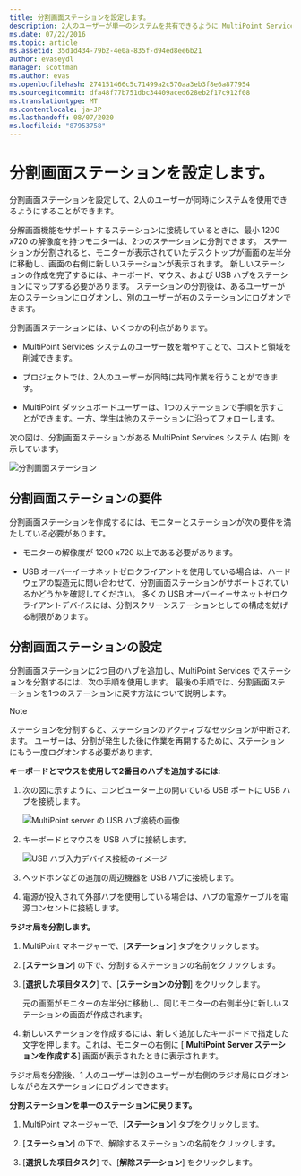 ```yaml
---
title: 分割画面ステーションを設定します。
description: 2人のユーザーが単一のシステムを共有できるように MultiPoint Services を設定する方法について説明します。
ms.date: 07/22/2016
ms.topic: article
ms.assetid: 35d1d434-79b2-4e0a-835f-d94ed8ee6b21
author: evaseydl
manager: scottman
ms.author: evas
ms.openlocfilehash: 274151466c5c71499a2c570aa3eb3f8e6a877954
ms.sourcegitcommit: dfa48f77b751dbc34409aced628eb2f17c912f08
ms.translationtype: MT
ms.contentlocale: ja-JP
ms.lasthandoff: 08/07/2020
ms.locfileid: "87953758"
---
```

# <a name="set-up-a-split-screen-station"></a>分割画面ステーションを設定します。
分割画面ステーションを設定して、2人のユーザーが同時にシステムを使用できるようにすることができます。

分解画面機能をサポートするステーションに接続しているときに、最小 1200 x720 の解像度を持つモニターは、2つのステーションに分割できます。 ステーションが分割されると、モニターが表示されていたデスクトップが画面の左半分に移動し、画面の右側に新しいステーションが表示されます。 新しいステーションの作成を完了するには、キーボード、マウス、および USB ハブをステーションにマップする必要があります。 ステーションの分割後は、あるユーザーが左のステーションにログオンし、別のユーザーが右のステーションにログオンできます。

分割画面ステーションには、いくつかの利点があります。

-   MultiPoint Services システムのユーザー数を増やすことで、コストと領域を削減できます。

-   プロジェクトでは、2人のユーザーが同時に共同作業を行うことができます。

-   MultiPoint ダッシュボードユーザーは、1つのステーションで手順を示すことができます。一方、学生は他のステーションに沿ってフォローします。

次の図は、分割画面ステーションがある MultiPoint Services システム (右側) を示しています。

![分割画面ステーション](./media/WMS_diagram3.gif)

## <a name="requirements-for-a-split-screen-station"></a>分割画面ステーションの要件
分割画面ステーションを作成するには、モニターとステーションが次の要件を満たしている必要があります。

-   モニターの解像度が 1200 x720 以上である必要があります。

-   USB オーバーイーサネットゼロクライアントを使用している場合は、ハードウェアの製造元に問い合わせて、分割画面ステーションがサポートされているかどうかを確認してください。 多くの USB オーバーイーサネットゼロクライアントデバイスには、分割スクリーンステーションとしての構成を妨げる制限があります。

## <a name="setting-up-a-split-screen-station"></a>分割画面ステーションの設定
分割画面ステーションに2つ目のハブを追加し、MultiPoint Services でステーションを分割するには、次の手順を使用します。 最後の手順では、分割画面ステーションを1つのステーションに戻す方法について説明します。

> [!NOTE]
> ステーションを分割すると、ステーションのアクティブなセッションが中断されます。 ユーザーは、分割が発生した後に作業を再開するために、ステーションにもう一度ログオンする必要があります。

**キーボードとマウスを使用して2番目のハブを追加するには:**

1.  次の図に示すように、コンピューター上の開いている USB ポートに USB ハブを接続します。

    ![MultiPoint server の USB ハブ接続の画像](./media/WMSUSBHubConnection.gif)

2.  キーボードとマウスを USB ハブに接続します。

    ![USB ハブ入力デバイス接続のイメージ](./media/WMSUSBDeviceConnection.gif)

3.  ヘッドホンなどの追加の周辺機器を USB ハブに接続します。

4.  電源が投入されて外部ハブを使用している場合は、ハブの電源ケーブルを電源コンセントに接続します。

**ラジオ局を分割します。**

1.  MultiPoint マネージャーで、[**ステーション**] タブをクリックします。

2.  [**ステーション**] の下で、分割するステーションの名前をクリックします。

3.  [**選択した項目タスク**] で、[**ステーションの分割**] をクリックします。

    元の画面がモニターの左半分に移動し、同じモニターの右側半分に新しいステーションの画面が作成されます。

4.  新しいステーションを作成するには、新しく追加したキーボードで指定した文字を押します。これは、モニターの右側に [ **MultiPoint Server ステーションを作成する**] 画面が表示されたときに表示されます。

ラジオ局を分割後、1 人のユーザーは別のユーザーが右側のラジオ局にログオンしながら左ステーションにログオンできます。

**分割ステーションを単一のステーションに戻ります。**

1.  MultiPoint マネージャーで、[**ステーション**] タブをクリックします。

2.  [**ステーション**] の下で、解除するステーションの名前をクリックします。

3.  [**選択した項目タスク**] で、[**解除ステーション**] をクリックします。